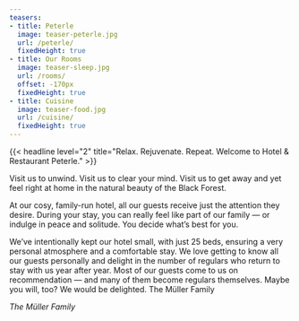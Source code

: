 ```yaml
---
teasers:
- title: Peterle
  image: teaser-peterle.jpg
  url: /peterle/
  fixedHeight: true
- title: Our Rooms
  image: teaser-sleep.jpg
  url: /rooms/
  offset: -170px
  fixedHeight: true
- title: Cuisine
  image: teaser-food.jpg
  url: /cuisine/
  fixedHeight: true
---
```


{{< headline level="2" title="Relax. Rejuvenate. Repeat. Welcome to Hotel & Restaurant Peterle." >}}

Visit us to unwind. Visit us to clear your mind. Visit us to get away and yet feel right at home in the natural beauty of the Black Forest.

At our cosy, family-run hotel, all our guests receive just the attention they desire. During your stay, you can really feel like part of our family — or indulge in peace and solitude. You decide what’s best for you.

We’ve intentionally kept our hotel small, with just 25 beds, ensuring a very personal atmosphere and a comfortable stay. We love getting to know all our guests personally and delight in the number of regulars who return to stay with us year after year. Most of our guests come to us on recommendation — and many of them become regulars themselves. Maybe you will, too? We would be delighted.
The Müller Family

*The Müller Family*

